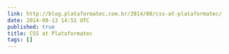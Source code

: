 ```yaml
---
link: http://blog.plataformatec.com.br/2014/08/css-at-plataformatec/
date: 2014-08-13 14:51 UTC
published: true
title: CSS at Plataformatec
tags: []
---
```



